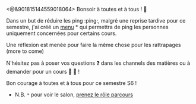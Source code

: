 <@&901815144559018064> 
Bonsoir à toutes et à tous ! :wave: 

Dans un but de réduire les ping :ping:, malgré une reprise tardive pour ce semestre, j'ai créé un [menu](https://discord.com/channels/694220883815956580/891362567476363274/965636948741988432) * qui permettra de ping les personnes uniquement concernées pour certains cours. 

Une réflexion est menée pour faire la même chose pour les rattrapages (more to come)

N'hésitez pas à poser vos questions :question: dans les channels des matières ou à demander pour un cours :book: :muscle: !

Bon courage à toutes et à tous pour ce semestre S6 !

* N.B. `*` pour voir le salon, [prenez le rôle parcours](https://discord.com/channels/694220883815956580/817741515564122143/895428636038012970)

